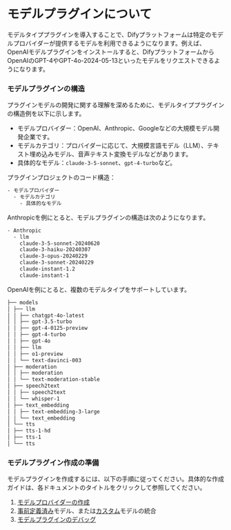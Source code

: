 # モデルプラグインについて

モデルタイププラグインを導入することで、Difyプラットフォームは特定のモデルプロバイダーが提供するモデルを利用できるようになります。例えば、OpenAIモデルプラグインをインストールすると、DifyプラットフォームからOpenAIのGPT-4やGPT-4o-2024-05-13といったモデルをリクエストできるようになります。

### **モデルプラグインの構造**

プラグインモデルの開発に関する理解を深めるために、モデルタイププラグインの構造例を以下に示します。

*   モデルプロバイダー：OpenAI、Anthropic、Googleなどの大規模モデル開発企業です。
*   モデルカテゴリ：プロバイダーに応じて、大規模言語モデル（LLM）、テキスト埋め込みモデル、音声テキスト変換モデルなどがあります。
*   具体的なモデル：`claude-3-5-sonnet`、`gpt-4-turbo`など。

プラグインプロジェクトのコード構造：

```bash
- モデルプロバイダー
  - モデルカテゴリ
    - 具体的なモデル
```

Anthropicを例にとると、モデルプラグインの構造は次のようになります。

```bash
- Anthropic
  - llm
    claude-3-5-sonnet-20240620
    claude-3-haiku-20240307
    claude-3-opus-20240229
    claude-3-sonnet-20240229
    claude-instant-1.2
    claude-instant-1
```

OpenAIを例にとると、複数のモデルタイプをサポートしています。

```bash
├── models
│ ├── llm
│ │ ├── chatgpt-4o-latest
│ │ ├── gpt-3.5-turbo
│ │ ├── gpt-4-0125-preview
│ │ ├── gpt-4-turbo
│ │ ├── gpt-4o
│ │ ├── llm
│ │ ├── o1-preview
│ │ └── text-davinci-003
│ ├── moderation
│ │ ├── moderation
│ │ └── text-moderation-stable
│ ├── speech2text
│ │ ├── speech2text
│ │ └── whisper-1
│ ├── text_embedding
│ │ ├── text-embedding-3-large
│ │ └── text_embedding
│ └── tts
│ ├── tts-1-hd
│ ├── tts-1
│ └── tts
```

### **モデルプラグイン作成の準備**

モデルプラグインを作成するには、以下の手順に従ってください。具体的な作成ガイドは、各ドキュメントのタイトルをクリックして参照してください。

1.  [モデルプロバイダーの作成](create-model-providers.md)
2.  [事前定義済み](../../../guides/model-configuration/predefined-model.md)モデル、または[カスタム](../../../guides/model-configuration/customizable-model.md)モデルの統合
3.  [モデルプラグインのデバッグ](../../debug-plugin.md)